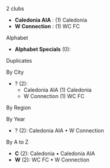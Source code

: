 2 clubs

- **Caledonia AIA** : (1) Caledonia
- **W Connection** : (1) WC FC




Alphabet

- **Alphabet Specials** (0): 




Duplicates





By City

- ? (2): 
  - Caledonia AIA  (1) Caledonia
  - W Connection  (1) WC FC




By Region





By Year

- ? (2):   Caledonia AIA • W Connection






By A to Z

- **C** (2): Caledonia • Caledonia AIA
- **W** (2): WC FC • W Connection




